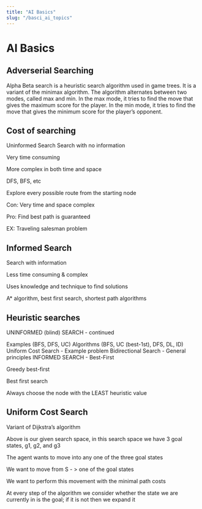 ```yaml
---
title: "AI Basics"
slug: "/basci_ai_topics"
---
```


AI Basics
=========

Adverserial Searching
---------------------

Alpha Beta search is a heuristic search algorithm used in game trees. It
is a variant of the minimax algorithm. The algorithm alternates between
two modes, called max and min. In the max mode, it tries to find the
move that gives the maximum score for the player. In the min mode, it
tries to find the move that gives the minimum score for the player’s
opponent.

Cost of searching
-----------------

Uninformed Search Search with no information

Very time consuming

More complex in both time and space

DFS, BFS, etc

Explore every possible route from the starting node

Con: Very time and space complex

Pro: Find best path is guaranteed

EX: Traveling salesman problem

Informed Search
---------------

Search with information

Less time consuming & complex

Uses knowledge and technique to find solutions

A\* algorithm, best first search, shortest path algorithms

Heuristic searches
------------------

UNINFORMED (blind) SEARCH - continued

Examples (BFS, DFS, UC) Algorithms (BFS, UC (best-1st), DFS, DL, ID)
Uniform Cost Search - Example problem Bidirectional Search - General
principles INFORMED SEARCH - Best-First

Greedy best-first

Best first search

Always choose the node with the LEAST heuristic value

Uniform Cost Search
-------------------

Variant of Dijkstra’s algorithm

Above is our given search space, in this search space we have 3 goal
states, g1, g2, and g3

The agent wants to move into any one of the three goal states

We want to move from S - &gt; one of the goal states

We want to perform this movement with the minimal path costs

At every step of the algorithm we consider whether the state we are
currently in is the goal; if it is not then we expand it
